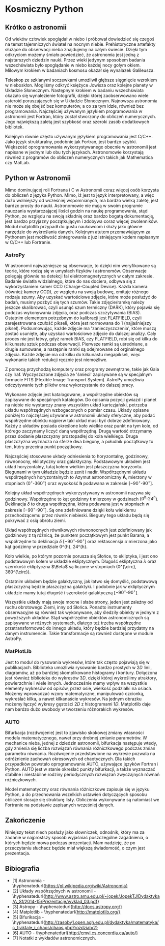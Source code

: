 # Kosmiczny Python

## Krótko o astronomii

Od wieków człowiek spoglądał w niebo i próbował dowiedzieć się czegoś
na temat tajemniczych świateł na nocnym niebie. Prehistoryczne
artefakty służące do obserwacji nieba znajdujemy na całym świecie. Dzięki
tym odkryciom możemy śmiało powiedzieć, że astronomia jest jedną z
najstarszych dziedzin nauki. Przez wieki jedynym sposobem badania
wszechświata było spoglądanie w niebo każdej nocy gołym okiem. Milowym krokiem
w badaniach kosmosu okazał się wynalazek Galileusza.

Teleskop ze szklanymi soczewkami umożliwił głębsze sięgnięcie wzrokiem w
nieboskłon. Mogliśmy odkryć księżyce Jowisza oraz kolejne planety w
Układzie Słonecznym. Następnym krokiem w badaniu wszechświata okazało się
wynalezienie fotografii, dzięki której zaobserwowano wiele asteroid
poruszających się w Układzie Słonecznym. Najnowsza astronomia nie
może się obejść bez komputerów, a co za tym idzie, również bez programowania.
Najczęściej używanym językiem programowania w astronomii jest Fortran, który
został stworzony do obliczeń numerycznych. Jego największą zaletą jest
szybkość oraz szeroki zasób dodatkowych bibliotek.

Kolejnym równie często używanym językiem programowania jest C/C++. Jako język
strukturalny, podobnie jak Fortran, jest bardzo szybki. Większość
oprogramowania wykorzystywanego obecnie w astronomii jest napisane w jednym lub
obu tych językach. Astronomowie korzystają również z programów do obliczeń
numerycznych takich jak Mathematica czy MatLab.

## Python w Astronomii

Mimo dominującej roli Fortrana i C w Astronomii coraz więcej osób korzysta do
obliczeń z języka Python. Mimo, iż jest to język interpretowany, a więc dużo wolniejszy
od wcześniej wspomnianych, ma bardzo wielką zaletę, jest bardzo prosty do nauki.
Astronomowie nie mają w swoim programie nauczania wystarczającej ilości godzin
na naukę programowania, stąd Python, ze względu na swoją składnię oraz bardzo
bogatą dokumentację, jest bardzo przyjazny początkującym i zdobywa coraz więcej
zwolenników. Moduł matplotlib przypadł do gustu naukowcom i służy jako główne
narzędzie do wykreślania danych. Kolejnym atutem przemawiającym za Pythonem
jest możliwość zintegrowania z już istniejącym kodem napisanym w C/C++ lub
Fortranie.

### AstroPy

W astronomii najważniejsze są obserwacje, to dzięki nim weryfikowane są
teorie, które rodzą się w umysłach fizyków i astronomów. Obserwacje polegają
głównie na detekcji fal elektromagnetycznych w całym zakresie.
Badanie światła widzialnego, które do nas dociera, odbywa się z wykorzystaniem
kamer CCD (Charge-Coupled Device). Każda kamera (również kamery CCD), ze względu
na swoją budowę, emituje różnego rodzaju szumy. Aby uzyskać wartościowe zdjęcie,
które może posłużyć do badań, musimy pozbyć się tych szumów. Takie
zdjęcie/ramkę należy jeszcze skalibrować, czyli usunąć szum termiczny (DARK),
który pojawia się podczas wykonywania zdjęcia, oraz podczas szczytywania (BIAS).
Ostatnim elementem potrzebnym do kalibracji jest FLATFIELD, czyli
zarejestrowana czułość pikseli, która jest normowana do 1 (najjaśniejszy piksel).
Podsumowując, każde zdjęcie ma 'zanieczyszczenia', które muszą zostać
usunięte, aby uzyskać wartościowe zdjęcie do dalszej analizy.
Cały proces nie jest łatwy, gdyż ramek BIAS, czy FLATFIELD, robi się od kilku
do kilkunastu sztuk podczas obserwacji. Pierwsze ramki są uśredniane, a drugie
sumowane, a następnie ramki są odejmowane od orginalnego zdjęcia. Każde zdjęcie
ma od kilku do kilkunastu megapikseli, więc wykonanie takich redukcji ręcznie
jest niemożliwe.

Z pomocą przychodzą komputery oraz programy zewnętrzne, takie jak Gaia czy
Iraf. Wyczyszczone zdjęcia ze 'śmieci' zapisywane są w specjalnym formacie
FITS (Flexible Image Transport System). AstroPy umożliwia odczytywanie tych
plików oraz wykorzystanie do dalszej pracy.

Wykonane zdjęcie jest katalogowane, a współrzędne obiektów są zapisywane do
specjalnych katalogów. Do opisania pozycji gwiazd i planet na niebie nie
wystarczy znany wszystkim układ kartezjański, potrzeba układu współrzędnych
wzbogaconych o pomiar czasu. Układy opisane poniżej to najczęściej używane w
astronomii układy sferyczne, aby podać współrzędne obiektu najpierw taki układ
musi być dobrze zdefiniowany. Każdy z układów posiada określone koło wielkie
oraz punkt na tym kole, od którego zaczynamy liczyć daną współrzędną. Drugą
wartość otrzymamy przez dodanie płaszczyzny prostopadłej do koła wielkiego.
Druga płaszczyzna wyznacza na sferze dwa bieguny, a południk początkowy to ten,
który przecina punkt początkowy.

Najczęściej stosowane układy odniesienia to horyzontalny, godzinowy,
równonocny, ekliptyczny oraz galaktyczny. Podstawowym układem jest układ
horyzontalny, tutaj kołem wielkim jest płaszczyzna horyzontu. Biegunami w tym
układzie będzie zenit i nadir. Współrzędnymi układu współrzędnych horyzontalnych
to Azymut astronomiczny **A**, mierzony w stopniach
($0^{\circ}$-$360^{\circ}$) oraz wysokość **h** podawana w zakresie
[$-90^{\circ}$-$90^{\circ}$].

Kolejny układ współrzędnych wykorzystywany w astronomii nazywa się
godzinowy. Współrzędne to kąt godzinny **t** mierzony w godzinach
($0^{h}$-$24^{h}$). Deklinacja $\delta$ to druga współrzędna, która podawana jest w stopniach
w zakresie [$-90^{\circ}$-$90^{\circ}$]. Są one zdefiniowane dzięki kołu wielkiemu
przechodzącemu przez równik niebieski. Bieguny tego układu będą się pokrywać z
osią obrotu ziemi.

Układ współrzędnych równikowych równonocnych jest zdefiniowany jak godzinowy z
tą różnicą, że punktem początkowym jest punkt Barana, a współrzędne to
deklinacja $\delta$ [$-90^{\circ}$-$90^{\circ}$] oraz rektascensja
$\alpha$ mierzona jako kąt godzinny w przedziale 0^{h}, 24^{h}.

Koło wielkie, po którym pozornie porusza się Słońce, to ekliptyka, i jest ono
podstawowym kołem w układzie ekliptycznym. Długość ekliptyczna $\lambda$
oraz szerokość ekliptyczna $\Beta$ są liczone w stopniach
(0^{\circ}, 360^{\circ}).

Ostatnim układem będzie galaktyczny, jak łatwo się domyślić, podstawową
płaszczyzną będzie płaszczyzna galaktyki. I podobnie jak w ekliptycznym układzie
mamy tutaj długość i szerokość galaktyczną [$-90^{\circ}$-$90^{\circ}$].

Wszystkie układy mają swoje mocne i słabe strony, jeden jest zależny od ruchu
obrotowego Ziemi, inny od Słońca. Ponadto instrumenty obserwacyjne są również
tak wykonywane, aby śledziły obiekty w jednym z powyższych układów. Stąd
współrzędne obiektów astronomicznych są zapisywane w różnych systemach, dlatego
też trzeba współrzędne przetransformować do innego układu, który
będzie bardziej przydatny na danym instrumencie. Takie transformacje są również
dostępne w module AstroPy.

### MatPlotLib

Jest to moduł do rysowania wykresów, które tak często pojawiają się w
publikacjach. Biblioteka umożliwia rysowanie bardzo prostych w $2D$ linii,
diagramów, aż po bardziej skomplikowane histogramy i kontury. Dołączona jest również
biblioteka do wykresów $3D$, dzięki której wykreślimy atraktory, powierzchnie i
wiele innych. Jednocześnie mamy wpływ na wszystkie elementy wykresów od opisów,
przez osie, wielkość podziałki na osiach. Możemy wprowadzać wzory matematyczne,
manipulować czcionką, wykreślać kilka, a nawet kilkanaście wykresów. Na jednym
obrazku możemy łączyć wykresy gęstości $2D$ z histogramami $1D$. Matplotlib daje
nam bardzo dużo swobody w tworzeniu różnorakich wykresów.

### AUTO

Bifurkacja (rozdwojenie) jest to zjawisko skokowej zmiany własności modelu
matematycznego, nawet przy drobnej zmianie parametrów. W mechanice nieba, jednej
z dziedzin astronomii, bifurkacja następuje wtedy, gdy zmienia się liczba
rozwiązań równania różniczkowego podczas zmian parametru równania. Rozdwojenie
przedstawione na wykresie pozwala na odróżnienie zachowań okresowych od
chaotycznych. Dla takich przypadków powstało oprogramowanie AUTO, używające
języków Fortran i Python. AUTO jest w stanie określać punkty
bifurkacji, a także wyznaczać stabilne i niestabilne rodziny periodycznych
rozwiązań zwyczajnych równań różniczkowych.

Model matematyczny oraz równania różniczkowe zapisuje się w języku Python, a
do przechowania wszelkich ustawień dotyczących sposobu obliczeń stosuje się
strukturę listy.
Obliczenia wykonywane są natomiast we Fortranie na podstawie zapisanych
wcześniej danych.

## Zakończenie

Niniejszy tekst niech posłuży jako słowniczek, odnośnik, który ma za zadanie
w najprostszy sposób wyjaśniać poszczególne zagadnienia, o których będzie mowa
podczas prezentacji. Mam nadzieję, że po przeczytaniu słuchacz będzie miał
większą świadomość, o czym jest prezentacja.

## Bibiografia

* [1] Astronomia - \hyphenatedurl{https://pl.wikipedia.org/wiki/Astronomia}
* [2] Układy współrzędnych w astronomii - \hyphenatedurl{http://www.astro.amu.edu.pl/~jopek/JopekTJ/Dydaktyka/A_Sf/2014-15/Prezentacje/wyklad_03.pdf}
* [3] Astropy - \hyphenatedurl{http://docs.astropy.org/}
* [4] Matplotlib - \hyphenatedurl{http://matplotlib.org/}
* [5] Bifurikacja - \hyphenatedurl{http://zasoby1.open.agh.edu.pl/dydaktyka/matematyka/c_fraktale_i_chaos/chaos.php?rozdzial=2}
* [6] AUTO - \hyphenatedurl{http://cmvl.cs.concordia.ca/auto/}
* [7] Notatki z wykładów astronomicznych.
